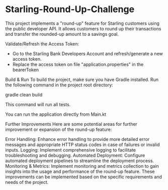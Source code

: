 # Starling-Round-Up-Challenge
This project implements a "round-up" feature for Starling customers using the public developer API. It allows customers to round up their transactions and transfer the rounded-up amount to a savings goal.

Validate/Refresh the Access Token:
- Go to the Starling Bank Developers Account and refresh/generate a new access token.
- Replace the access token on file "application.properties" in the bearerToken

Build & Run
To build the project, make sure you have Gradle installed. Run the following command in the project root directory:

gradle clean build

This command will run all tests.

You can run the application directly from Main.kt

Further Improvements
Here are some potential areas for further improvement or expansion of the round-up feature:

Error Handling: Enhance error handling to provide more detailed error messages and appropriate HTTP status codes in case of failures or invalid inputs.
Logging: Implement comprehensive logging to facilitate troubleshooting and debugging.
Automated Deployment: Configure automated deployment pipelines to streamline the deployment process.
Monitoring & Metrics: Implement monitoring and metrics collection to gain insights into the usage and performance of the round-up feature.
These improvements can be implemented based on the specific requirements and needs of the project.
